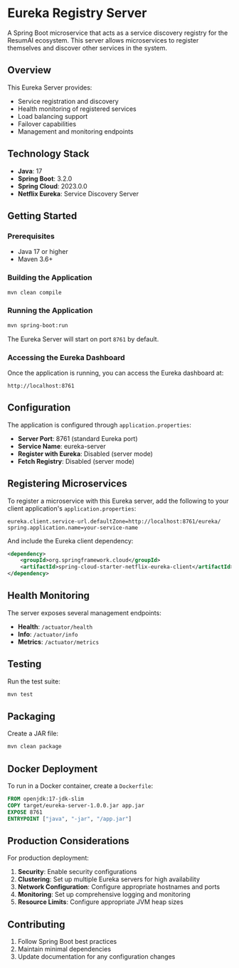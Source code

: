 # Eureka Registry Server

A Spring Boot microservice that acts as a service discovery registry for the ResumAI ecosystem. This server allows microservices to register themselves and discover other services in the system.

## Overview

This Eureka Server provides:
- Service registration and discovery
- Health monitoring of registered services
- Load balancing support
- Failover capabilities
- Management and monitoring endpoints

## Technology Stack

- **Java**: 17
- **Spring Boot**: 3.2.0
- **Spring Cloud**: 2023.0.0
- **Netflix Eureka**: Service Discovery Server

## Getting Started

### Prerequisites

- Java 17 or higher
- Maven 3.6+

### Building the Application

```bash
mvn clean compile
```

### Running the Application

```bash
mvn spring-boot:run
```

The Eureka Server will start on port `8761` by default.

### Accessing the Eureka Dashboard

Once the application is running, you can access the Eureka dashboard at:

```
http://localhost:8761
```

## Configuration

The application is configured through `application.properties`:

- **Server Port**: 8761 (standard Eureka port)
- **Service Name**: eureka-server
- **Register with Eureka**: Disabled (server mode)
- **Fetch Registry**: Disabled (server mode)

## Registering Microservices

To register a microservice with this Eureka server, add the following to your client application's `application.properties`:

```properties
eureka.client.service-url.defaultZone=http://localhost:8761/eureka/
spring.application.name=your-service-name
```

And include the Eureka client dependency:

```xml
<dependency>
    <groupId>org.springframework.cloud</groupId>
    <artifactId>spring-cloud-starter-netflix-eureka-client</artifactId>
</dependency>
```

## Health Monitoring

The server exposes several management endpoints:

- **Health**: `/actuator/health`
- **Info**: `/actuator/info`
- **Metrics**: `/actuator/metrics`

## Testing

Run the test suite:

```bash
mvn test
```

## Packaging

Create a JAR file:

```bash
mvn clean package
```

## Docker Deployment

To run in a Docker container, create a `Dockerfile`:

```dockerfile
FROM openjdk:17-jdk-slim
COPY target/eureka-server-1.0.0.jar app.jar
EXPOSE 8761
ENTRYPOINT ["java", "-jar", "/app.jar"]
```

## Production Considerations

For production deployment:

1. **Security**: Enable security configurations
2. **Clustering**: Set up multiple Eureka servers for high availability
3. **Network Configuration**: Configure appropriate hostnames and ports
4. **Monitoring**: Set up comprehensive logging and monitoring
5. **Resource Limits**: Configure appropriate JVM heap sizes

## Contributing

1. Follow Spring Boot best practices
2. Maintain minimal dependencies
3. Update documentation for any configuration changes 